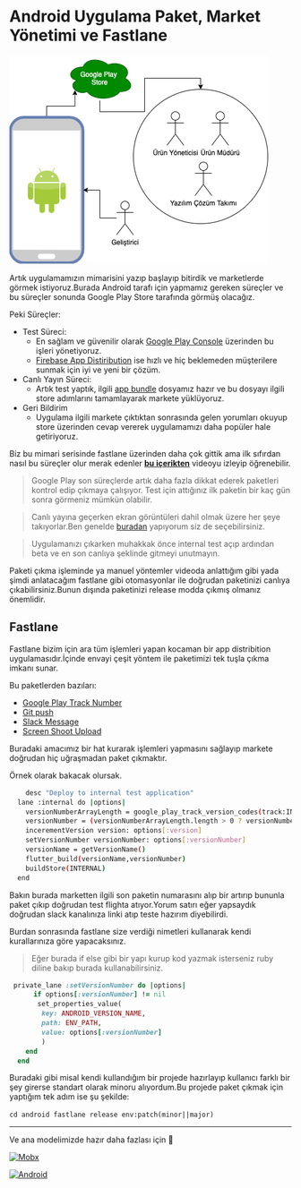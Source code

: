 # Android Uygulama Paket, Market Yönetimi ve Fastlane

![Android Publish](../../image/drawio/folders-googlePlay.png)

Artık uygulamamızın mimarisini yazıp başlayıp bitirdik ve marketlerde görmek istiyoruz.Burada Android tarafı için yapmamız gereken süreçler ve bu süreçler sonunda Google Play Store tarafında görmüş olacağız.

Peki Süreçler:

- Test Süreci:
  - En sağlam ve güvenilir olarak [Google Play Console](https://play.google.com/console/u/0/signup) üzerinden bu işleri yönetiyoruz.
  - [Firebase App Distiribution](https://firebase.google.com/docs/app-distribution/android/set-up-for-testing) ise hızlı ve hiç beklemeden müşterilere sunmak için iyi ve yeni bir çözüm.
- Canlı Yayın Süreci:
  - Artık test yaptık, ilgili [app bundle](https://developer.android.com/platform/technology/app-bundle) dosyamız hazır ve bu dosyayı ilgili store adımlarını tamamlayarak markete yüklüyoruz.
- Geri Bildirim
  - Uygulama ilgili markete çıktıktan sonrasında gelen yorumları okuyup store üzerinden cevap vererek uygulamamızı daha popüler hale getiriyoruz.

Biz bu mimari serisinde fastlane üzerinden daha çok gittik ama ilk sıfırdan nasıl bu süreçler olur merak edenler [**bu içerikten**](https://www.youtube.com/watch?v=RiuyVxte5vw) videoyu izleyip öğrenebilir.

> Google Play son süreçlerde artık daha fazla dikkat ederek paketleri kontrol edip çıkmaya çalışıyor. Test için attığınız ilk paketin bir kaç gün sonra görmeniz mümkün olabilir.

> Canlı yayına geçerken ekran görüntüleri dahil olmak üzere her şeye takıyorlar.Ben genelde [buradan](https://www.appstorescreenshot.com/) yapıyorum siz de seçebilirsiniz.

> Uygulamanızı çıkarken muhakkak önce internal test açıp ardından beta ve en son canlıya şeklinde gitmeyi unutmayın.

Paketi çıkma işleminde ya manuel yöntemler videoda anlattığım gibi yada şimdi anlatacağım fastlane gibi otomasyonlar ile doğrudan paketinizi canlıya çıkabilirsiniz.Bunun dışında paketinizi release modda çıkmış olmanız önemlidir.

## Fastlane

Fastlane bizim için ara tüm işlemleri yapan kocaman bir app distribition uygulamasıdır.İçinde envayi çeşit yöntem ile paketimizi tek tuşla çıkma imkanı sunar.

Bu paketlerden bazıları:

- [Google Play Track Number](http://docs.fastlane.tools/actions/google_play_track_version_codes/#google_play_track_version_codes)
- [Git push](http://docs.fastlane.tools/actions/push_git_tags/#push_git_tags)
- [Slack Message](http://docs.fastlane.tools/actions/slack/#slack)
- [Screen Shoot Upload](http://docs.fastlane.tools/getting-started/android/screenshots/#upload-screenshots-to-google-play)

Buradaki amacımız bir hat kurarak işlemleri yapmasını sağlayıp markete doğrudan hiç uğraşmadan paket çıkmaktır.

Örnek olarak bakacak olursak.

```sh
    desc "Deploy to internal test application"
  lane :internal do |options|
    versionNumberArrayLength = google_play_track_version_codes(track:INTERNAL)
    versionNumber = (versionNumberArrayLength.length > 0 ? versionNumberArrayLength[0] : 0).to_i + 1
    incerementVersion version: options[:version]
    setVersionNumber versionNumber: options[:versionNumber]
    versionName = getVersionName()
    flutter_build(versionName,versionNumber)
    buildStore(INTERNAL)
  end
```

Bakın burada marketten ilgili son paketin numarasını alıp bir artırıp bununla paket çıkıp doğrudan test flighta atıyor.Yorum satırı eğer yapsaydık doğrudan slack kanalınıza linki atıp teste hazırım diyebilirdi.

Burdan sonrasında fastlane size verdiği nimetleri kullanarak kendi kurallarınıza göre yapacaksınız.

> Eğer burada if else gibi bir yapı kurup kod yazmak isterseniz ruby diline bakıp burada kullanabilirsiniz.

```ruby
 private_lane :setVersionNumber do |options|
      if options[:versionNumber] != nil
       set_properties_value(
        key: ANDROID_VERSION_NAME,
        path: ENV_PATH,
        value: options[:versionNumber]
        )
    end
  end
```

Buradaki gibi misal kendi kullandığım bir projede hazırlayıp kullanıcı farklı bir şey girerse standart olarak minoru alıyordum.Bu projede paket çıkmak için yaptığım tek adım ise şu şekilde:

`cd android fastlane release env:patch(minor||major)`

---

Ve ana modelimizde hazır daha fazlası için 🥳

[![Mobx](https://img.youtube.com/vi/RiuyVxte5vw/0.jpg)](https://www.youtube.com/watch?v=RiuyVxte5vw)

[![Android](https://img.youtube.com/vi/6RK45v7M1wQ/0.jpg)](https://www.youtube.com/watch?v=poog2mJ4Tko&list=PL1k5oWAuBhgV_XnhMSyu2YLZMZNGuD0Cv&index=13)
